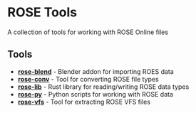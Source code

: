 # ROSE Tools
A collection of tools for working with ROSE Online files

## Tools
- [**rose-blend**](rose-blend) - Blender addon for importing ROES data 
- [**rose-conv**](rose-conv) - Tool for converting ROSE file types
- [**rose-lib**](rose-lib) - Rust library for reading/writing ROSE data types
- [**rose-py**](rose-py) - Python scripts for working with ROSE data
- [**rose-vfs**](rose-vfs) - Tool for extracting ROSE VFS files

